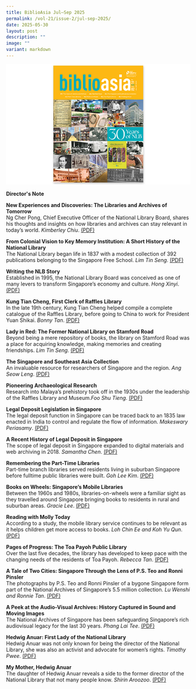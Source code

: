 ```yaml
---
title: BiblioAsia Jul–Sep 2025
permalink: /vol-21/issue-2/jul-sep-2025/
date: 2025-05-30
layout: post
description: ""
image: ""
variant: markdown
---
```

<img src="/images/Vol%2021%20Issue%202/ContentPage_Cover.jpg">

<a style="text-decoration: none; font-weight: bold;" href="/vol-21/issue-2/jul-sep-2025/director-s-note/">Director's Note</a><br>

<a style="text-decoration: none; font-weight: bold;" href="/vol-21/issue-2/jul-sep-2025/libraries-archives-future-experiences-discoveries/">New Experiences and Discoveries: The Libraries and Archives of Tomorrow </a><br>
Ng Cher Pong, Chief Executive Officer of the National Library Board, shares his thoughts and insights on how libraries and archives can stay relevant in today’s world. *Kimberley Chiu*. [(PDF)](/files/pdf/Vol%2021/BiblioAsia_Jul_Sep2025_FA_Library_of_Tomorrow.pdf)

<a style="text-decoration: none; font-weight: bold;" href="/vol-21/issue-2/jul-sep-2025/history-story-national-library-singapore/">From Colonial Vision to Key Memory Institution: A Short History of the National Library</a><br>
The National Library began life in 1837 with a modest collection of 392 publications belonging to the Singapore Free School. *Lim Tin Seng*. [(PDF)](/files/pdf/Vol%2021/BiblioAsia_Jul_Sep2025_FA_History_of_NLB.pdf)

<a style="text-decoration: none; font-weight: bold;" href="/vol-21/issue-2/jul-sep-2025/formation-national-library-board/">Writing the NLB Story</a><br>
Established in 1995, the National Library Board was conceived as one of many levers to transform Singapore’s economy and culture. *Hong Xinyi*. [(PDF)](/files/pdf/Vol%2021/BiblioAsia_Jul_Sep2025_FA_Writing_History.pdf)

<a style="text-decoration: none; font-weight: bold;" href="/vol-21/issue-2/jul-sep-2025/kung-tian-cheng-first-clerk-raffles-library/">Kung Tian Cheng, First Clerk of Raffles Library</a><br>
In the late 19th century, Kung Tian Cheng helped compile a complete catalogue of the Raffles Library, before going to China to work for President Yuan Shikai. *Bonny Tan*. [(PDF)](/files/pdf/Vol%2021/BiblioAsia_Jul_Sep2025_FA_Kung_Tian_Cheng.pdf)

<a style="text-decoration: none; font-weight: bold;" href="/vol-21/issue-2/jul-sep-2025/national-library-stamford-road-photos/">Lady in Red: The Former National Library on Stamford Road</a><br>
Beyond being a mere repository of books, the library on Stamford Road was a place for acquiring knowledge, making memories and creating friendships. *Lim Tin Seng*. [(PDF)](/files/pdf/Vol%2021/BiblioAsia_Jul_Sep2025_FA_Lady_In_Red.pdf)


<a style="text-decoration: none; font-weight: bold;" href="/vol-21/issue-2/jul-sep-2025/singapore-southeast-asia-collection/national-library/">The Singapore and Southeast Asia Collection</a><br>
An invaluable resource for researchers of Singapore and the region. *Ang Seow Leng*. [(PDF)](/files/pdf/Vol%2021/BiblioAsia_Jul_Sep2025_FA_SEA_Collection.pdf)


<a style="text-decoration: none; font-weight: bold;" href="/vol-21/issue-2/jul-sep-2025/archaeology-research-national-library-museum/">Pioneering Archaeological Research</a><br> Research into Malaya’s prehistory took off in the 1930s under the leadership of the Raffles Library and Museum.*Foo Shu Tieng*. [(PDF)](/files/pdf/Vol%2021/BiblioAsia_Jul_Sep2025_FA_Archaleological.pdf)


<a style="text-decoration: none; font-weight: bold;" href="/vol-21/issue-2/jul-sep-2025/legal-deposit-legislation-singapore/">Legal Deposit Legislation in Singapore</a><br>
The legal deposit function in Singapore can be traced back to an 1835 law enacted in India to control and regulate the flow of information. *Makeswary Periasamy*. [(PDF)](/files/pdf/Vol%2021/BiblioAsia_Jul_Sep2025_FA_Legal_Deposit.pdf)


<a style="text-decoration: none; font-weight: bold;" href="/vol-21/issue-2/jul-sep-2025/recent-history-legal-deposit-singapore/">A Recent History of Legal Deposit in Singapore</a><br>
The scope of legal deposit in Singapore expanded to digital materials and web archiving in 2018. *Samantha Chen*. [(PDF)](/files/pdf/Vol%2021/BiblioAsia_Apr_Jun_2025_BadangtheStrongman2-.pdf)


<a style="text-decoration: none; font-weight: bold;" href="/vol-21/issue-2/jul-sep-2025/part-time-libraries/">Remembering the Part-Time Libraries	</a><br>
Part-time branch libraries served residents living in suburban Singapore before fulltime public libraries were built. *Goh Lee Kim*. [(PDF)](/files/pdf/Vol%2021/BiblioAsia_Apr_Jun_2025_BarbaraKerr-.pdf)


<a style="text-decoration: none; font-weight: bold;" href="/vol-21/issue-2/jul-sep-2025/mobile-libraries-books-on-wheels/">Books on Wheels: Singapore’s Mobile Libraries</a><br>
Between the 1960s and 1980s, libraries-on-wheels were a familiar sight as they travelled around Singapore bringing books to residents in rural and suburban areas. *Gracie Lee*. [(PDF)](/files/pdf/Vol%2021/BiblioAsia_Apr_Jun_2025_NewBooks-.pdf)



<a style="text-decoration: none; font-weight: bold;" href="/vol-21/issue-2/jul-sep-2025/reading-molly-national-library-board/">Reading with Molly Today</a><br>
According to a study, the mobile library service continues to be relevant as it helps children get more access to books. *Loh Chin Ee and Koh Yu Qun*. [(PDF)](/files/pdf/Vol%2021/BiblioAsia_Apr_Jun_2025_NewBooks-.pdf)



<a style="text-decoration: none; font-weight: bold;" href="/vol-21/issue-2/jul-sep-2025/toa-payoh-public-library/">Pages of Progress: The Toa Payoh Public Library</a><br>
Over the last five decades, the library has developed to
keep pace with the changing needs of the residents of
Toa Payoh. *Rebecca Tan*. [(PDF)](/files/pdf/Vol%2021/BiblioAsia_Apr_Jun_2025_NewBooks-.pdf)



<a style="text-decoration: none; font-weight: bold;" href="/vol-21/issue-2/jul-sep-2025/ps-teo-ronni-pinsler/">A Tale of Two Cities: Singapore Through the Lens of P.S. Teo and Ronni Pinsler	</a><br>
The photographs by P.S. Teo and Ronni Pinsler of a bygone
Singapore form part of the National Archives of Singapore’s 5.5 million collection. *Lu Wenshi and Ronnie Tan*. [(PDF)](/files/pdf/Vol%2021/BiblioAsia_Apr_Jun_2025_BarbaraKerr-.pdf)


<a style="text-decoration: none; font-weight: bold;" href="/vol-21/issue-2/jul-sep-2025/audio-visual-national-archives-singapore/">A Peek at the Audio-Visual Archives: History Captured in Sound and Moving Images</a><br>
The National Archives of Singapore has been safeguarding
Singapore’s rich audiovisual legacy for the last 30 years. *Phang Lai Tee*. [(PDF)](/files/pdf/Vol%2021/BiblioAsia_Apr_Jun_2025_NewBooks-.pdf)



<a style="text-decoration: none; font-weight: bold;" href="/vol-21/issue-2/jul-sep-2025/hedwig-anuar-first-lady-of-the-national-library/">Hedwig Anuar: First Lady of the National Library</a><br>
Hedwig Anuar was not only known for being the director
of the National Library, she was also an activist and
advocate for women’s rights. *Timothy Pwee*. [(PDF)](/files/pdf/Vol%2021/BiblioAsia_Apr_Jun_2025_NewBooks-.pdf)



<a style="text-decoration: none; font-weight: bold;" href="/vol-21/issue-2/jul-sep-2025/mother-hedwig-anuar-shirin-aroozoo/">My Mother, Hedwig Anuar</a><br>
The daughter of Hedwig Anuar reveals a side to the
former director of the National Library that not many
people know. *Shirin Aroozoo*. [(PDF)](/files/pdf/Vol%2021/BiblioAsia_Apr_Jun_2025_NewBooks-.pdf)